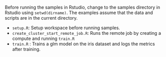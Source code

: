 Before running the samples in Rstudio, change to the samples directory in Rstudio using `setwd(dirname)`.
The examples assume that the data and scripts are in the current directory.

- `setup.R`: Setup workspace before running samples.
- `create_cluster_start_remote_job.R`: Runs the remote job by creating a compute and running `train.R`
- `train.R` : Trains a glm model on the iris dataset and logs the metrics after training.